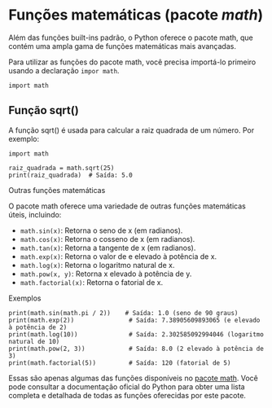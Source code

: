 # Funções matemáticas (pacote _math_)

Além das funções built-ins padrão, o Python oferece o pacote math, que contém uma ampla gama de funções matemáticas mais avançadas.

Para utilizar as funções do pacote math, você precisa importá-lo primeiro usando a declaração  `impor math`.

```
import math
```

## Função sqrt()

A função sqrt() é usada para calcular a raiz quadrada de um número. Por exemplo:

```
import math

raiz_quadrada = math.sqrt(25)
print(raiz_quadrada)  # Saída: 5.0
```

Outras funções matemáticas

O pacote math oferece uma variedade de outras funções matemáticas úteis, incluindo:

- `math.sin(x)`: Retorna o seno de x (em radianos).
- `math.cos(x)`: Retorna o cosseno de x (em radianos).
- `math.tan(x)`: Retorna a tangente de x (em radianos).
- `math.exp(x)`: Retorna o valor de e elevado à potência de x.
- `math.log(x)`: Retorna o logaritmo natural de x.
- `math.pow(x, y)`: Retorna x elevado à potência de y.
- `math.factorial(x)`: Retorna o fatorial de x.

Exemplos

```
print(math.sin(math.pi / 2))    # Saída: 1.0 (seno de 90 graus)
print(math.exp(2))               # Saída: 7.38905609893065 (e elevado à potência de 2)
print(math.log(10))              # Saída: 2.302585092994046 (logaritmo natural de 10)
print(math.pow(2, 3))            # Saída: 8.0 (2 elevado à potência de 3)
print(math.factorial(5))         # Saída: 120 (fatorial de 5)
```
Essas são apenas algumas das funções disponíveis no <a href="https://docs.python.org/pt-br/3/library/math.html">pacote math</a>. Você pode consultar a documentação oficial do Python para obter uma lista completa e detalhada de todas as funções oferecidas por este pacote.
